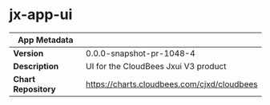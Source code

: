 # jx-app-ui

|App Metadata||
|---|---|
| **Version** | 0.0.0-snapshot-pr-1048-4 |
| **Description** | UI for the CloudBees Jxui V3 product |
| **Chart Repository** | https://charts.cloudbees.com/cjxd/cloudbees |
